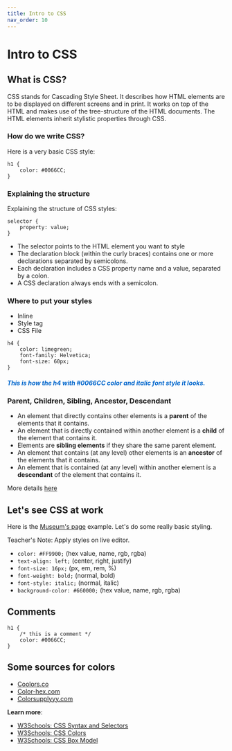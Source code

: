 ```yaml
---
title: Intro to CSS
nav_order: 10
---
```


# Intro to CSS

## What is CSS?

CSS stands for Cascading Style Sheet.
It describes how HTML elements are to be displayed on different screens and in print.
It works on top of the HTML and makes use of the tree-structure of the HTML documents.
The HTML elements inherit stylistic properties through CSS.

### How do we write CSS?

Here is a very basic CSS style:

```
h1 {
    color: #0066CC;
}
```

### Explaining the structure

Explaining the structure of CSS styles:

```
selector {
    property: value;
}
```

- The selector points to the HTML element you want to style
- The declaration block (within the curly braces) contains one or more declarations separated by semicolons.
- Each declaration includes a CSS property name and a value, separated by a colon.
- A CSS declaration always ends with a semicolon.

### Where to put your styles

- Inline
- Style tag
- CSS File

```
h4 {
    color: limegreen;
    font-family: Helvetica;
    font-size: 60px;
}
```

<h4 style="color: #0066CC; font-style: italic;">This is how the h4 with #0066CC color and italic font style it looks.</h4>


### Parent, Children, Sibling, Ancestor, Descendant
- An element that directly contains other elements is a **parent** of the elements that it contains.
- An element that is directly contained within another element is a **child** of the element that contains it.
- Elements are **sibling elements** if they share the same parent element.
- An element that contains (at any level) other elements is an **ancestor** of the elements that it contains.
- An element that is contained (at any level) within another element is a **descendant** of the element that contains it.

More details [here](http://www.littlewebhut.com/css/info_element_relationships/)

## Let's see CSS at work

Here is the [Museum's page](./museums.html) example. Let's do some really basic styling.

Teacher's Note: Apply styles on live editor.

- `color: #FF9900;` (hex value, name, rgb, rgba)
- `text-align: left;` (center, right, justify)
- `font-size: 16px;` (px, em, rem, %)
- `font-weight: bold;` (normal, bold)
- `font-style: italic;` (normal, italic)
- `background-color: #660000;` (hex value, name, rgb, rgba)

## Comments
```
h1 {
    /* this is a comment */
    color: #0066CC;
}
```

## Some sources for colors

- [Coolors.co](https://coolors.co/)
- [Color-hex.com](https://www.color-hex.com/color-palettes/)
- [Colorsupplyyy.com](https://colorsupplyyy.com/)

**Learn more**:

- [W3Schools: CSS Syntax and Selectors](https://www.w3schools.com/css/css_syntax.asp)
- [W3Schools: CSS Colors](https://www.w3schools.com/css/css_colors.asp)
- [W3Schools: CSS Box Model](https://www.w3schools.com/css/css_boxmodel.asp)

